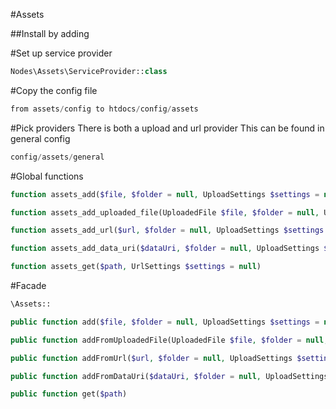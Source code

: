 #Assets

##Install by adding

#Set up service provider
```php
Nodes\Assets\ServiceProvider::class
```

#Copy the config file

```php
from assets/config to htdocs/config/assets
```

#Pick providers
There is both a upload and url provider
This can be found in general config

```php
config/assets/general
```


#Global functions

```php
function assets_add($file, $folder = null, UploadSettings $settings = null)
```

```php
function assets_add_uploaded_file(UploadedFile $file, $folder = null, UploadSettings $settings = null)
```

```php
function assets_add_url($url, $folder = null, UploadSettings $settings = null)
```

```php
function assets_add_data_uri($dataUri, $folder = null, UploadSettings $settings = null)
```

```php
function assets_get($path, UrlSettings $settings = null)
```

#Facade

```php
\Assets::
```

```php
public function add($file, $folder = null, UploadSettings $settings = null)
```

```php
public function addFromUploadedFile(UploadedFile $file, $folder = null, UploadSettings $settings = null)
```

```php
public function addFromUrl($url, $folder = null, UploadSettings $settings = null)
```

```php
public function addFromDataUri($dataUri, $folder = null, UploadSettings $settings = null)
```

```php
public function get($path)
```

